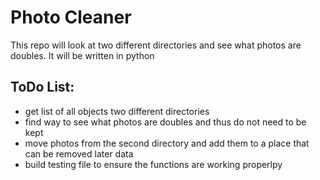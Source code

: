 # Photo Cleaner
This repo will look at two different directories and see what photos are doubles. It will be written in python

## ToDo List:
* get list of all objects two different directories
* find way to see what photos are doubles and thus do not need to be kept
* move photos from the second directory and add them to a place that can be removed later data
* build testing file to ensure the functions are working properlpy

